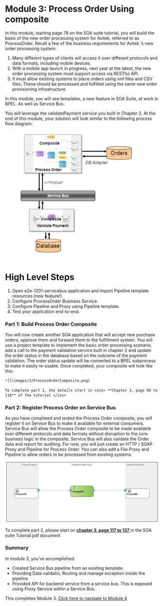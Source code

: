 # Module 3: Process Order Using composite

In this module, starting page 78 on the SOA suite tutorial, you will build the basis of the new order processing system for Avitek, referred to as ProcessOrder.
Recall a few of the business requirements for Avitek ‘s new order processing system:
1. Many different types of clients will access it over different protocols and data formats, including mobile devices.
2. With a mobile app launch in progress, next year at the latest, the new order processing system must support access via RESTful API.
3. It must allow existing systems to place orders using xml files and CSV files. These should be processed and fulfilled using the same new order provisioning infrastructure.

In this module, you will see templates, a new feature in SOA Suite, at work in BPEL. As well as Service Bus. 

You will leverage the validatePayment service you built in Chapter 2.
At the end of this module, your solution will look similar to the following process flow diagram:

![](images/3/Module3-SOA.png)

# High Level Steps

1. Open e2e-1201-servicebus application and import Pipeline template resources (new feature!).
2. Configure ProcessOrder Business Service.
3. Configure Pipeline and Proxy using Pipeline template.
4. Test your application end-to-end.


### **Part 1**: Build Process Order Composite

You will now create another SOA application that will accept new purchase orders, approve them and forward them to the fulfillment system. You will use a project template to implement the basic order processing scenario, add a call to the payment validation service built in chapter 2 and update the order status in the database based on the outcome of the payment validation.
The order status update will be converted to a BPEL subprocess to make it easily re-usable. Once completed, your composite will look like this:

    ![](images/3/ProcessOrderComposite.png)

    To complete part 1, the details start in <ins> **Chapter 3, page 80 to 116** of the tutorial </ins>

### **Part 2**: Register Process Order on Service Bus 

As you have completed and tested the Process Order composite, you will register it on Service Bus to make it available for external consumers. Service Bus will allow the Process Order composite to be made available over different protocols and data formats without disruption to the core business logic in the composite. Service Bus will also validate the Order data and report for auditing.
For now, you will just create an HTTP / SOAP Proxy and Pipeline for Process Order. You can also add a File Proxy and Pipeline to allow orders to be processed from existing systems.

![](images/3/ProxyService.png)

To complete part 2, please start on <ins> **chapter 3, page 117 to 137** </ins> in the SOA suite Tutorial.pdf document

### **Summary**

In module 3, you've accomplished:
- Created Service Bus pipeline from an existing template.
- Providing Data validatio, Routing and manage exception inside the pipeline
- Provided API for backend service from a service bus. This is exposed using Proxy Service within a Service Bus.
  

This completes Module 3.  [Click here to navigate to Module 4](4-add-new-channel-for-ordering.md)
